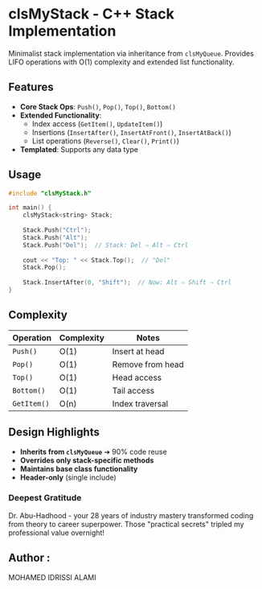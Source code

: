 # clsMyStack - C++ Stack Implementation

Minimalist stack implementation via inheritance from `clsMyQueue`. Provides LIFO operations with O(1) complexity and extended list functionality.

## Features
- **Core Stack Ops**: `Push()`, `Pop()`, `Top()`, `Bottom()`
- **Extended Functionality**:
  - Index access (`GetItem()`, `UpdateItem()`)
  - Insertions (`InsertAfter()`, `InsertAtFront()`, `InsertAtBack()`)
  - List operations (`Reverse()`, `Clear()`, `Print()`)
- **Templated**: Supports any data type

## Usage
```cpp
#include "clsMyStack.h"

int main() {
    clsMyStack<string> Stack;
    
    Stack.Push("Ctrl");
    Stack.Push("Alt");
    Stack.Push("Del");  // Stack: Del ⇨ Alt ⇨ Ctrl
    
    cout << "Top: " << Stack.Top();  // "Del"
    Stack.Pop();
    
    Stack.InsertAfter(0, "Shift");  // Now: Alt ⇨ Shift ⇨ Ctrl
}
``` 
## Complexity

| Operation    | Complexity | Notes              |
|--------------|------------|--------------------|
| `Push()`     | O(1)       | Insert at head     |
| `Pop()`      | O(1)       | Remove from head   |
| `Top()`      | O(1)       | Head access        |
| `Bottom()`   | O(1)       | Tail access        |
| `GetItem()`  | O(n)       | Index traversal    |

## Design Highlights
- **Inherits from `clsMyQueue`** ➔ 90% code reuse  
- **Overrides only stack-specific methods**  
- **Maintains base class functionality**  
- **Header-only** (single include)  

### Deepest Gratitude  
Dr. Abu-Hadhood - your 28 years of industry mastery transformed coding from theory to career superpower. Those "practical secrets" tripled my professional value overnight!
## Author :  
MOHAMED IDRISSI ALAMI 